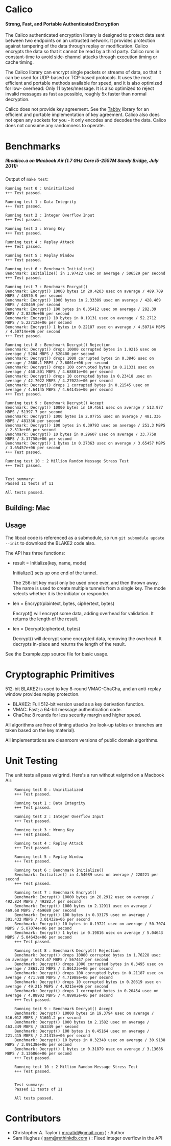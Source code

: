 # Calico
#### Strong, Fast, and Portable Authenticated Encryption

The Calico authenticated encryption library is designed to protect data sent
between two endpoints on an untrusted network.  It provides protection against
tampering of the data through replay or modification.  Calico encrypts the
data so that it cannot be read by a third party.  Calico runs in constant-time
to avoid side-channel attacks through execution timing or cache timing.

The Calico library can encrypt single packets or streams of data, so that it
can be used for UDP-based or TCP-based protocols.  It uses the most efficient
and portable methods available for speed, and it is also optimized for low-
overhead: Only 11 bytes/message.  It is also optimized to reject invalid
messages as fast as possible, roughly 5x faster than normal decryption.

Calico does not provide key agreement.  See the [Tabby](https://github.com/catid/tabby)
library for an efficient and portable implementation of key agreement.  Calico
also does not open any sockets for you - it only encodes and decodes the data.
Calico does not consume any randomness to operate.


Benchmarks
==========

##### libcalico.a on Macbook Air (1.7 GHz Core i5-2557M Sandy Bridge, July 2011):

Output of `make test`:

~~~
Running test 0 : Uninitialized
+++ Test passed.

Running test 1 : Data Integrity
+++ Test passed.

Running test 2 : Integer Overflow Input
+++ Test passed.

Running test 3 : Wrong Key
+++ Test passed.

Running test 4 : Replay Attack
+++ Test passed.

Running test 5 : Replay Window
+++ Test passed.

Running test 6 : Benchmark Initialize()
Benchmark: Initialize() in 1.97422 usec on average / 506529 per second
+++ Test passed.

Running test 7 : Benchmark Encrypt()
Benchmark: Encrypt() 10000 bytes in 20.4203 usec on average / 489.709 MBPS / 48970.9 per second
Benchmark: Encrypt() 1000 bytes in 2.33389 usec on average / 428.469 MBPS / 428469 per second
Benchmark: Encrypt() 100 bytes in 0.35412 usec on average / 282.39 MBPS / 2.8239e+06 per second
Benchmark: Encrypt() 10 bytes in 0.19131 usec on average / 52.2712 MBPS / 5.22712e+06 per second
Benchmark: Encrypt() 1 bytes in 0.22187 usec on average / 4.50714 MBPS / 4.50714e+06 per second
+++ Test passed.

Running test 8 : Benchmark Decrypt() Rejection
Benchmark: Decrypt() drops 10000 corrupted bytes in 1.9216 usec on average / 5204 MBPS / 520400 per second
Benchmark: Decrypt() drops 1000 corrupted bytes in 0.3846 usec on average / 2600.1 MBPS / 2.6001e+06 per second
Benchmark: Decrypt() drops 100 corrupted bytes in 0.21331 usec on average / 468.801 MBPS / 4.68801e+06 per second
Benchmark: Decrypt() drops 10 corrupted bytes in 0.23418 usec on average / 42.7022 MBPS / 4.27022e+06 per second
Benchmark: Decrypt() drops 1 corrupted bytes in 0.21545 usec on average / 4.64145 MBPS / 4.64145e+06 per second
+++ Test passed.

Running test 9 : Benchmark Decrypt() Accept
Benchmark: Decrypt() 10000 bytes in 19.4561 usec on average / 513.977 MBPS / 51397.7 per second
Benchmark: Decrypt() 1000 bytes in 2.07755 usec on average / 481.336 MBPS / 481336 per second
Benchmark: Decrypt() 100 bytes in 0.39793 usec on average / 251.3 MBPS / 2.513e+06 per second
Benchmark: Decrypt() 10 bytes in 0.29607 usec on average / 33.7758 MBPS / 3.37758e+06 per second
Benchmark: Decrypt() 1 bytes in 0.27363 usec on average / 3.65457 MBPS / 3.65457e+06 per second
+++ Test passed.

Running test 10 : 2 Million Random Message Stress Test
+++ Test passed.


Test summary:
Passed 11 tests of 11

All tests passed.
~~~

## Building: Mac

## Usage

The libcat code is referenced as a submodule, so run `git submodule update --init` to download the BLAKE2 code also.

The API has three functions:

+ result = Initialize(key, name, mode)

	Initialize() sets up one end of the tunnel.

	The 256-bit key must only be used once ever, and then thrown away.
	The name is used to create multiple tunnels from a single key.
	The mode selects whether it is the initiator or responder.

+ len = Encrypt(plaintext, bytes, ciphertext, bytes)

	Encrypt() will encrypt some data, adding overhead for validation.
	It returns the length of the result.

+ len = Decrypt(ciphertext, bytes)

	Decrypt() will decrypt some encrypted data, removing the overhead.
	It decrypts in-place and returns the length of the result.

See the Example.cpp source file for basic usage.


Cryptographic Primitives
========================

512-bit BLAKE2 is used to key 8-round VMAC-ChaCha,
and an anti-replay window provides replay protection.

+ BLAKE2: Full 512-bit version used as a key derivation function.
+ VMAC: Fast; a 64-bit message authentication code.
+ ChaCha: 8 rounds for less security margin and higher speed.

All algorithms are free of timing attacks (no look-up tables or branches are
taken based on the key material).

All implementations are cleanroom versions of public domain algorithms.


Unit Testing
============
The unit tests all pass valgrind.  Here's a run without valgrind on a Macbook Air:

~~~
    Running test 0 : Uninitialized
    +++ Test passed.

    Running test 1 : Data Integrity
    +++ Test passed.

    Running test 2 : Integer Overflow Input
    +++ Test passed.

    Running test 3 : Wrong Key
    +++ Test passed.

    Running test 4 : Replay Attack
    +++ Test passed.

    Running test 5 : Replay Window
    +++ Test passed.

    Running test 6 : Benchmark Initialize()
    Benchmark: Initialize() in 4.54089 usec on average / 220221 per second
    +++ Test passed.

    Running test 7 : Benchmark Encrypt()
    Benchmark: Encrypt() 10000 bytes in 20.2912 usec on average / 492.824 MBPS / 49282.4 per second
    Benchmark: Encrypt() 1000 bytes in 2.12911 usec on average / 469.68 MBPS / 469680 per second
    Benchmark: Encrypt() 100 bytes in 0.33175 usec on average / 301.432 MBPS / 3.01432e+06 per second
    Benchmark: Encrypt() 10 bytes in 0.19721 usec on average / 50.7074 MBPS / 5.07074e+06 per second
    Benchmark: Encrypt() 1 bytes in 0.19816 usec on average / 5.04643 MBPS / 5.04643e+06 per second
    +++ Test passed.

    Running test 8 : Benchmark Decrypt() Rejection
    Benchmark: Decrypt() drops 10000 corrupted bytes in 1.76228 usec on average / 5674.47 MBPS / 567447 per second
    Benchmark: Decrypt() drops 1000 corrupted bytes in 0.3495 usec on average / 2861.23 MBPS / 2.86123e+06 per second
    Benchmark: Decrypt() drops 100 corrupted bytes in 0.21187 usec on average / 471.988 MBPS / 4.71988e+06 per second
    Benchmark: Decrypt() drops 10 corrupted bytes in 0.20319 usec on average / 49.215 MBPS / 4.9215e+06 per second
    Benchmark: Decrypt() drops 1 corrupted bytes in 0.20454 usec on average / 4.88902 MBPS / 4.88902e+06 per second
    +++ Test passed.

    Running test 9 : Benchmark Decrypt() Accept
    Benchmark: Decrypt() 10000 bytes in 19.3794 usec on average / 516.012 MBPS / 51601.2 per second
    Benchmark: Decrypt() 1000 bytes in 2.1582 usec on average / 463.349 MBPS / 463349 per second
    Benchmark: Decrypt() 100 bytes in 0.45164 usec on average / 221.415 MBPS / 2.21415e+06 per second
    Benchmark: Decrypt() 10 bytes in 0.32348 usec on average / 30.9138 MBPS / 3.09138e+06 per second
    Benchmark: Decrypt() 1 bytes in 0.31879 usec on average / 3.13686 MBPS / 3.13686e+06 per second
    +++ Test passed.

    Running test 10 : 2 Million Random Message Stress Test
    +++ Test passed.


    Test summary:
    Passed 11 tests of 11

    All tests passed.
~~~


Contributors
============

* Christopher A. Taylor ( mrcatid@gmail.com ) : Author
* Sam Hughes ( sam@rethinkdb.com ) : Fixed integer overflow in the API

